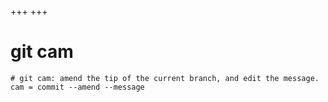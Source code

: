 +++
+++

# git cam

```gitconfig
# git cam: amend the tip of the current branch, and edit the message.
cam = commit --amend --message
```